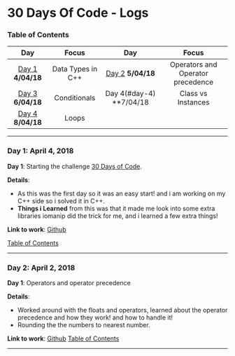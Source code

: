 # 30 Days Of Code - Logs
<a name="toc"></a>
### Table of Contents
|Day|Focus|Day|Focus|
|:---:|:-----:|:---:|:-----:|
|[Day 1](#day-1) **4/04/18**| Data Types in C++|[Day 2](#day-2) **5/04/18**| Operators and Operator precedence |
| [Day 3](#day-3) **6/04/18**| Conditionals | Day 4(#day-4) **7/04/18 | Class vs Instances |
| [Day 4](#day-4) **8/04/18** | Loops |

------------
<a name="day-1"></a>
### Day 1: April 4, 2018

**Day 1**: Starting the challenge [30 Days of Code](http://hackerrank.com).

**Details**:

 - As this was the first day so it was an easy start! and i am working on my C++ side so i solved it in C++.
 - **Things i Learned** from this was that it made me look into some extra libraries iomanip did the trick for me, and i learned a few extra things!

**Link to work**: [Github](https://github.com/naumanafsar/30-days-of-code/blob/master/datatypes.cpp)

[Table of Contents](#toc)

----------

<a name="day-2"></a>

### Day 2: April 2, 2018

**Day 1**: Operators and operator precedence

**Details**:

- Worked around with the floats and operators, learned about the operator precedence and how they work! and how to handle it!
- Rounding the the numbers to nearest number.

**Link to work**: [Github]()
[Table of Contents](#toc)

-----------
